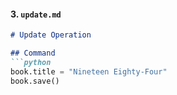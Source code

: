 #### 3. `update.md`

```markdown
# Update Operation

## Command
```python
book.title = "Nineteen Eighty-Four"
book.save()

